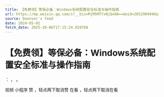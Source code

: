 ```yaml
---
title: 【免费领】等保必备：Windows系统配置安全标准与操作指南
url: https://mp.weixin.qq.com/s?__biz=MjM5MTYxNjQxOA==&mid=2652904946&idx=2&sn=a813f6e217bb0088627ea821a2764a15
source: Doonsec's feed
date: 2024-05-01
fetch_date: 2025-10-06T17:15:24.029768
---
```


# 【免费领】等保必备：Windows系统配置安全标准与操作指南

：
，
。

视频
小程序
赞
，轻点两下取消赞
在看
，轻点两下取消在看